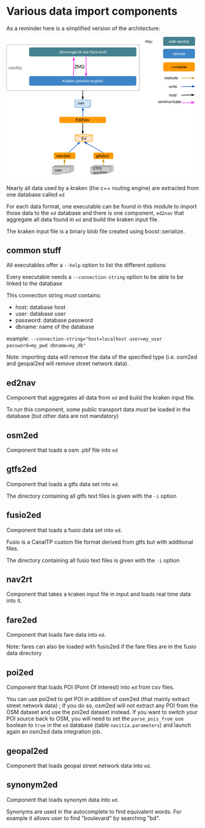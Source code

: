 # Various data import components

As a reminder here is a simplified version of the architecture:

![](../../documentation/diagrams/simple_archi_data_view.png "architecture")

Nearly all data used by a kraken (the c++ routing engine) are extracted from one database called `ed`

For each data format, one executable can be found in this module to import those data to the `ed` database and there is one component, `ed2nav` that aggregate all data found in `ed` and build the kraken input file.

The kraken input file is a binary blob file created using boost::serialize.

## common stuff
All executables offer a ```--help``` option to list the different options

Every executable needs a ```--connection-string``` option to be able to be linked to the database

This connection string must contains:
 * host: database host
 * user: database user
 * password: database password
 * dbname: name of the database

example: ```--connection-string="host=localhost user=my_user password=my_pwd dbname=my_db"```

Note: importing data will remove the data of the specified type (i.e. osm2ed and geopal2ed will remove street network data).

## ed2nav
Component that aggregates all data from `ed` and build the kraken input file.

To run this component, some public transport data *must* be loaded in the database (but other data are not mandatory)

## osm2ed
Component that loads a osm .pbf file into `ed`

## gtfs2ed
Component that loads a gtfs data set into `ed`.

The directory containing all gtfs text files is given with the `-i` option

## fusio2ed
Component that loads a fusio data set into `ed`.

Fusio is a CanalTP custom file format derived from gtfs but with additional files.

The directory containing all fusio text files is given with the `-i` option

## nav2rt
Component that takes a kraken input file in input and loads real time data into it.

## fare2ed
Component that loads fare data into `ed`.

Note: fares can also be loaded with fusio2ed if the fare files are in the fusio data directory

## poi2ed
Component that loads POI (Point Of Interest) into `ed` from csv files.

You can use poi2ed to get POI in addition of osm2ed (that mainly extract street network data) ; If you do so, osm2ed will not extract any POI from the OSM dataset and use the poi2ed dataset instead.
If you want to switch your POI source back to OSM, you will need to set the `parse_pois_from_osm` boolean to `true` in the `ed` database (table `navitia.parameters`) and launch again an osm2ed data integration job.

## geopal2ed
Component that loads geopal street network data into `ed`.

## synonym2ed
Component that loads synonym data into `ed`.

Synonyms are used in the autocomplete to find equivalent words. For example it allows user to find "boulevard" by searching "bd".
